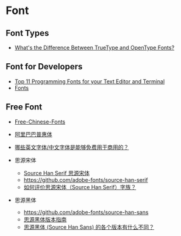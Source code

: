 # Font

## Font Types
* [What's the Difference Between TrueType and OpenType Fonts?](https://www.high-logic.com/font-editor/fontcreator/tutorials/the-difference-between-truetype-and-opentype-fonts)

## Font for Developers
* [Top 11 Programming Fonts for your Text Editor and Terminal](https://wesbos.com/programming-fonts/)
* [Fonts](https://chinesemac.org/pages/fonts.html)

## Free Font
* [Free-Chinese-Fonts](http://zenozeng.github.io/Free-Chinese-Fonts/)
* [阿里巴巴普惠体](https://www.alibabafonts.com/#/font)
* [哪些英文字体/中文字体是能够免费用于商用的？](https://www.zhihu.com/question/24996878)

* 思源宋体
  * [Source Han Serif 思源宋体](https://source.typekit.com/source-han-sans/cn/)
  * <https://github.com/adobe-fonts/source-han-serif>
  * [如何评价思源宋体（Source Han Serif）字族？](https://www.zhihu.com/question/58002706)

* 思源黑体
  * <https://github.com/adobe-fonts/source-han-sans>
  * [思源黑体版本指南](https://zhuanlan.zhihu.com/p/526734630)
  * [思源黑体 (Source Han Sans) 的各个版本有什么不同？](https://www.zhihu.com/question/24639343)
